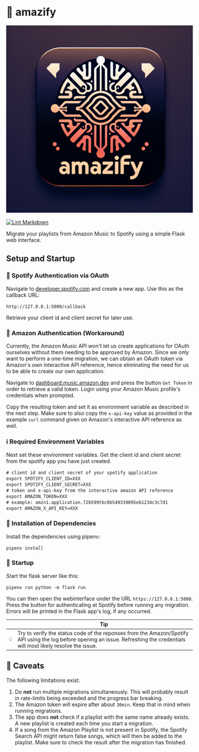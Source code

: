 # 🎵 amazify

![logo](https://github.com/very-doge-wow/amazify/blob/main/logo.png?raw=true)

[![Lint Markdown](https://github.com/very-doge-wow/amazify/actions/workflows/lintmarkdown.yml/badge.svg)](https://github.com/very-doge-wow/amazify/actions/workflows/lintmarkdown.yml)

Migrate your playlists from Amazon Music to Spotify using a simple Flask web interface.

## Setup and Startup

### 🔑 Spotify Authentication via OAuth

Navigate to [developer.spotify.com](https://developer.spotify.com/dashboard) and
create a new app. Use this as the callback URL:

```shell
http://127.0.0.1:5000/callback
```

Retrieve your client id and client secret for later use.

### 🔑 Amazon Authentication (Workaround)

Currently, the Amazon Music API won't let us create applications for OAuth
ourselves without them needing to be approved by Amazon. Since we only want
to perform a one-time migration, we can obtain an OAuth token via Amazon's
own interactive API reference, hence eliminating  the need for us to be able
to create our own application.

Navigate to [dashboard.music.amazon.dev](https://dashboard.music.amazon.dev/console/api/get-playlist/)
and press the button `Get Token` in order to retrieve a valid token.
Login using your Amazon Music profile's credentials when prompted.

Copy the resulting token and set it as environment variable as described in
the next step. Make sure to also copy the `x-api-key` value as provided in
the example `curl` command given on Amazon's interactive API reference as well.

### ℹ️ Required Environment Variables

Next set these environment variables. Get the client id and client
secret from the spotify app you have just created.

```shell
# client id and client secret of your spotify application
export SPOTIFY_CLIENT_ID=XXX
export SPOTIFY_CLIENT_SECRET=XXX
# token and x-api-key from the interactive amazon API reference
export AMAZON_TOKEN=XXX
# example: amzn1.application.72b599tbc0b549339095eb1234c3c7d1
export AMAZON_X_API_KEY=XXX
```

### 🔧 Installation of Dependencies

Install the dependencies using pipenv:

```shell
pipenv install
```

### 🚀 Startup

Start the flask server like this:

```shell
pipenv run python -m flask run
```

You can then open the webinterface under the URL `https://127.0.0.1:5000`.
Press the button for authenticating at Spotify before running any migration.
Errors will be printed in the Flask app's log, if any occurred.

<!-- markdownlint-disable MD013 -->
|    | Tip                                                                                                                                                                             |
|----|---------------------------------------------------------------------------------------------------------------------------------------------------------------------------------|
| 💡 | Try to verify the status code of the reponses from the Amazon/Spotify API using the log before opening an issue. Refreshing the credentials will most likely resolve the issue. |
<!-- markdownlint-enable MD013 -->

## 🚧 Caveats

The following limitations exist:

<!-- markdownlint-disable MD013 -->
1. Do **not** run multiple migrations simultaneously. This will probably result in rate-limits being exceeded and the progress bar breaking.
2. The Amazon token will expire after about `30min`. Keep that in mind when running migrations.
3. The app does **not** check if a playlist with the same name already exists. A new playlist is created each time you start a migration.
4. If a song from the Amazon Playlist is not present in Spotify, the Spotify Search API might return false songs, which will then be added to the playlist. Make sure to check the result after the migration has finished.
<!-- markdownlint-enable MD013 -->
